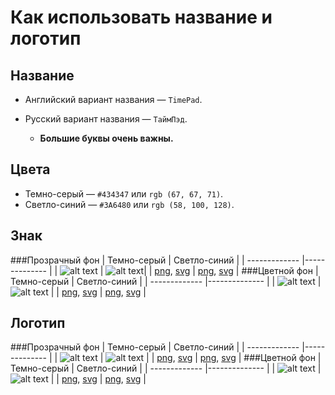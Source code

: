 Как использовать название и логотип
======
Название
------
* Английский вариант названия —  `TimePad`.
* Русский вариант названия — `ТаймПэд`.

  * **Большие буквы очень важны.**

Цвета
------
* Темно-серый — `#434347` или `rgb (67, 67, 71)`.
* Светло-синий — `#3A6480` или `rgb (58, 100, 128)`.

Знак
------
###Прозрачный фон
| Темно-серый   | Светло-синий  |
| ------------- |-------------- |
| ![alt text](https://github.com/timepad/public/master/png%20logo/mini-logo-timepad-without-background-1.png) | ![alt text](https://github.com/timepad/public/master/png%20logo/mini-logo-timepad-without-background-2.png)|
| [png](https://github.com/timepad/public/master/png%20logo/mini-logo-timepad-without-background-1.png), [svg](https://github.com/timepad/public/blob/master/svg%20logo/mini-logo-timepad-without-background-1.svg) | [png](https://github.com/timepad/public/master/png%20logo/mini-logo-timepad-without-background-2.png), [svg](https://github.com/timepad/public/blob/master/svg%20logo/mini-logo-timepad-without-background-2.svg) |
###Цветной фон
| Темно-серый   | Светло-синий  |
| ------------- |-------------- |
| ![alt text](https://github.com/timepad/public/master/png%20logo/mini-logo-timepad-with-background-1.png) | ![alt text](https://github.com/timepad/public/master/png%20logo/mini-logo-timepad-with-background-2.png) |
| [png](https://github.com/timepad/public/master/png%20logo/mini-logo-timepad-with-background-1.png), [svg](https://github.com/timepad/public/blob/master/svg%20logo/mini-logo-timepad-with-background-1.svg) | [png](https://github.com/timepad/public/master/png%20logo/mini-logo-timepad-with-background-2.png), [svg](https://github.com/timepad/public/blob/master/svg%20logo/mini-logo-timepad-with-background-2.svg) |

Логотип
------
###Прозрачный фон
| Темно-серый   | Светло-синий  |
| ------------- |-------------- |
| ![alt text](https://github.com/timepad/public/master/png%20logo/logo-timepad-without-background-1.png) | ![alt text](https://github.com/timepad/public/master/png%20logo/logo-timepad-without-background-2.png) |
| [png](https://github.com/timepad/public/master/png%20logo/logo-timepad-without-background-1.png), [svg](https://github.com/timepad/public/blob/master/svg%20logo/logo-timepad-without-background-1.svg) | [png](https://github.com/timepad/public/master/png%20logo/logo-timepad-without-background-2.png), [svg](https://github.com/timepad/public/blob/master/svg%20logo/logo-timepad-without-background-2.svg) |
###Цветной фон
| Темно-серый   | Светло-синий  |
| ------------- |-------------- |
| ![alt text](https://github.com/timepad/public/master/png%20logo/logo-timepad-with-background-1.png) | ![alt text](https://github.com/timepad/public/master/png%20logo/logo-timepad-with-background-2.png) |
| [png](https://github.com/timepad/public/master/png%20logo/logo-timepad-with-background-1.png), [svg](https://github.com/timepad/public/blob/master/svg%20logo/logo-timepad-with-background-1.svg) | [png](https://github.com/timepad/public/master/png%20logo/logo-timepad-with-background-2.png), [svg](https://github.com/timepad/public/blob/master/svg%20logo/logo-timepad-with-background-2.svg) |
